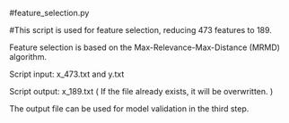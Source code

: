 #feature_selection.py

#This script is used for feature selection, reducing 473 features to 189.

Feature selection is based on the Max-Relevance-Max-Distance (MRMD) algorithm.

Script input: x_473.txt and y.txt

Script output: x_189.txt ( If the file already exists, it will be overwritten. )

The output file can be used for model validation in the third step.